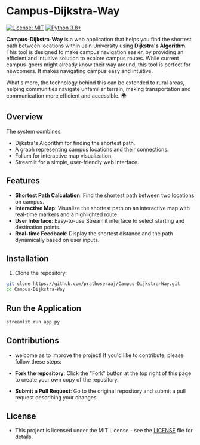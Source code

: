# Campus-Dijkstra-Way
[![License: MIT](https://img.shields.io/badge/License-MIT-yellow.svg)](https://opensource.org/licenses/MIT)
[![Python 3.8+](https://img.shields.io/badge/python-3.8+-blue.svg)](https://www.python.org/downloads/release/python-380/)

**Campus-Dijkstra-Way** is a web application that helps you find the shortest path between locations within Jain University using **Dijkstra's Algorithm**. This tool is designed to make campus navigation easier, by providing an efficient and intuitive solution to explore campus routes. While current campus-goers might already know their way around, this tool is perfect for newcomers. It makes navigating campus easy and intuitive. 

What's more, the technology behind this can be extended to rural areas, helping communities navigate unfamiliar terrain, making transportation and communication more efficient and accessible. 🌍

## Overview

The system combines:
- Dijkstra's Algorithm for finding the shortest path.
- A graph representing campus locations and their connections.
- Folium for interactive map visualization.
- Streamlit for a simple, user-friendly web interface.

## Features

- **Shortest Path Calculation**: Find the shortest path between two locations on campus.
- **Interactive Map**: Visualize the shortest path on an interactive map with real-time markers and a highlighted route.
- **User Interface**: Easy-to-use Streamlit interface to select starting and destination points.
- **Real-time Feedback**: Display the shortest distance and the path dynamically based on user inputs.

## Installation

1. Clone the repository:
```bash
git clone https://github.com/prathoseraaj/Campus-Dijkstra-Way.git
cd Campus-Dijkstra-Way
```

## Run the Application

```bash
streamlit run app.py
```

## Contributions

- welcome as to improve the project! If you'd like to contribute, please follow these steps:

- **Fork the repository**: Click the "Fork" button at the top right of this page to create your own copy of the repository.
- **Submit a Pull Request**: Go to the original repository and submit a pull request describing your changes.


## License
- This project is licensed under the MIT License - see the [LICENSE](LICENSE) file for details.



